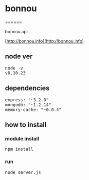 # bonnou
======

bonnou api

[http://bonnou.info](http://bonnou.info)

## node ver
<pre>
node -v                                                                                                                                                                                                                          (git)-[-master][~/bonnou]
v0.10.23
</pre>

## dependencies
<pre>
express: "~3.2.0"
mongodb: "~1.2.14"
memory-cache: "~0.0.4"
</pre>

## how to install

### module install
<pre>
npm install
</pre>

### run
<pre>
node server.js
</pre>
